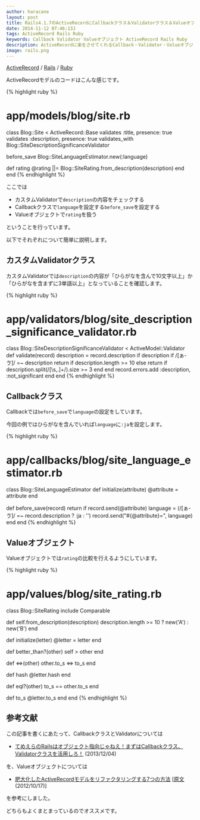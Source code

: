 ```yaml
---
author: haracane
layout: post
title: Rails4.1.7のActiveRecordにCallbackクラス＆Validatorクラス＆Valueオブジェクトを組み込んでみる
date: 2014-11-12 07:46:13J
tags: ActiveRecord Rails Ruby
keywords: Callback Validator Valueオブジェクト ActiveRecord Rails Ruby
description: ActiveRecordに楽をさせてくれるCallback・Validator・Valueオブジェクトを、過去文献を参考に組み込んでみました。
image: rails.png
---
```

[ActiveRecord](/tags/activerecord/) / [Rails](/tags/rails/) / [Ruby](/tags/ruby/)

ActiveRecordモデルのコードはこんな感じです。

{% highlight ruby %}
# app/models/blog/site.rb
class Blog::Site < ActiveRecord::Base
  validates :title, presence: true
  validates :description, presence: true
  validates_with Blog::SiteDescriptionSignificanceValidator

  before_save Blog::SiteLanguageEstimator.new(:language)

  def rating
    @rating ||= Blog::SiteRating.from_description(description)
  end
end
{% endhighlight %}

ここでは

* カスタムValidatorで`description`の内容をチェックする
* Callbackクラスで`language`を設定する`before_save`を設定する
* Valueオブジェクトで`rating`を扱う

ということを行っています。

以下でそれぞれについて簡単に説明します。

## カスタムValidatorクラス

カスタムValidatorでは`description`の内容が「ひらがなを含んで10文字以上」か「ひらがなを含まずに3単語以上」となっていることを確認します。

{% highlight ruby %}
# app/validators/blog/site_description_significance_validator.rb
class Blog::SiteDescriptionSignificanceValidator < ActiveModel::Validator
  def validate(record)
    description = record.description
    if description
      if /[ぁ-ゔ]/ =~ description
        return if description.length >= 10
      else
        return if description.split(/[\s,\.]+/).size >= 3
      end
    end
    record.errors.add :description, :not_significant
  end
end
{% endhighlight %}

## Callbackクラス

Callbackでは`before_save`で`language`の設定をしています。

今回の例ではひらがなを含んでいれば`language`に`:ja`を設定します。

{% highlight ruby %}
# app/callbacks/blog/site_language_estimator.rb
class Blog::SiteLanguageEstimator
  def initialize(attribute)
    @attribute = attribute
  end

  def before_save(record)
    return if record.send(@attribute)
    language = (/[ぁ-ゔ]/ =~ record.description ? :ja : '')
    record.send("#{@attribute}=", language)
  end
end
{% endhighlight %}

## Valueオブジェクト

Valueオブジェクトでは`rating`の比較を行えるようにしています。

{% highlight ruby %}
# app/values/blog/site_rating.rb
class Blog::SiteRating
  include Comparable

  def self.from_description(description)
    description.length >= 10 ? new('A') : new('B')
  end

  def initialize(letter)
    @letter = letter
  end

  def better_than?(other)
    self > other
  end

  def <=>(other)
    other.to_s <=> to_s
  end

  def hash
    @letter.hash
  end

  def eql?(other)
    to_s == other.to_s
  end

  def to_s
    @letter.to_s
  end
end
{% endhighlight %}

## 参考文献

この記事を書くにあたって、CallbackクラスとValidatorについては

* [てめえらのRailsはオブジェクト指向じゃねえ！まずはCallbackクラス、Validatorクラスを活用しろ！](http://qiita.com/joker1007/items/2a03500017766bdb0234) (2013/12/04)

を、Valueオブジェクトについては

* [肥大化したActiveRecordモデルをリファクタリングする7つの方法](http://techracho.bpsinc.jp/hachi8833/2013_11_19/14738) [[原文](http://blog.codeclimate.com/blog/2012/10/17/7-ways-to-decompose-fat-activerecord-models/) (2012/10/17)]

を参考にしました。

どちらもよくまとまっているのでオススメです。
